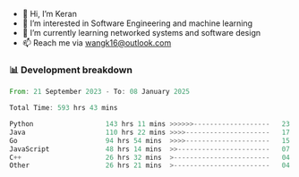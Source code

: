 - 👋 Hi, I’m Keran
- 👀 I’m interested in Software Engineering and machine learning
- 🌱 I’m currently learning networked systems and software design
- 📫 Reach me via wangk16@outlook.com


###  📊 Development breakdown
<!--START_SECTION:waka-->

```rust
From: 21 September 2023 - To: 08 January 2025

Total Time: 593 hrs 43 mins

Python                  143 hrs 11 mins >>>>>>-------------------   23.09 %
Java                    110 hrs 22 mins >>>>---------------------   17.80 %
Go                      94 hrs 54 mins  >>>>---------------------   15.31 %
JavaScript              48 hrs 14 mins  >>-----------------------   07.78 %
C++                     26 hrs 32 mins  >------------------------   04.28 %
Other                   26 hrs 21 mins  >------------------------   04.25 %
```

<!--END_SECTION:waka-->

<!---
keran-w/keran-w is a ✨ special ✨ repository because its `README.md` (this file) appears on your GitHub profile.
You can click the Preview link to take a look at your changes.
--->
